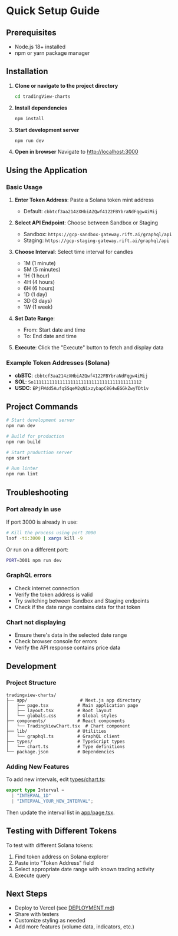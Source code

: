 # Quick Setup Guide

## Prerequisites

- Node.js 18+ installed
- npm or yarn package manager

## Installation

1. **Clone or navigate to the project directory**
   ```bash
   cd tradingView-charts
   ```

2. **Install dependencies**
   ```bash
   npm install
   ```

3. **Start development server**
   ```bash
   npm run dev
   ```

4. **Open in browser**
   Navigate to [http://localhost:3000](http://localhost:3000)

## Using the Application

### Basic Usage

1. **Enter Token Address**: Paste a Solana token mint address
   - Default: `cbbtcf3aa214zXHbiAZQwf4122FBYbraNdFqgw4iMij`

2. **Select API Endpoint**: Choose between Sandbox or Staging
   - Sandbox: `https://gcp-sandbox-gateway.rift.ai/graphql/api`
   - Staging: `https://gcp-staging-gateway.rift.ai/graphql/api`

3. **Choose Interval**: Select time interval for candles
   - 1M (1 minute)
   - 5M (5 minutes)
   - 1H (1 hour)
   - 4H (4 hours)
   - 6H (6 hours)
   - 1D (1 day)
   - 3D (3 days)
   - 1W (1 week)

4. **Set Date Range**:
   - From: Start date and time
   - To: End date and time

5. **Execute**: Click the "Execute" button to fetch and display data

### Example Token Addresses (Solana)

- **cbBTC**: `cbbtcf3aa214zXHbiAZQwf4122FBYbraNdFqgw4iMij`
- **SOL**: `So11111111111111111111111111111111111111112`
- **USDC**: `EPjFWdd5AufqSSqeM2qN1xzybapC8G4wEGGkZwyTDt1v`

## Project Commands

```bash
# Start development server
npm run dev

# Build for production
npm run build

# Start production server
npm start

# Run linter
npm run lint
```

## Troubleshooting

### Port already in use
If port 3000 is already in use:
```bash
# Kill the process using port 3000
lsof -ti:3000 | xargs kill -9
```

Or run on a different port:
```bash
PORT=3001 npm run dev
```

### GraphQL errors
- Check internet connection
- Verify the token address is valid
- Try switching between Sandbox and Staging endpoints
- Check if the date range contains data for that token

### Chart not displaying
- Ensure there's data in the selected date range
- Check browser console for errors
- Verify the API response contains price data

## Development

### Project Structure

```
tradingview-charts/
├── app/                    # Next.js app directory
│   ├── page.tsx           # Main application page
│   ├── layout.tsx         # Root layout
│   └── globals.css        # Global styles
├── components/            # React components
│   └── TradingViewChart.tsx  # Chart component
├── lib/                   # Utilities
│   └── graphql.ts         # GraphQL client
├── types/                 # TypeScript types
│   └── chart.ts           # Type definitions
└── package.json           # Dependencies
```

### Adding New Features

To add new intervals, edit [types/chart.ts](types/chart.ts):
```typescript
export type Interval =
  | "INTERVAL_1D"
  | "INTERVAL_YOUR_NEW_INTERVAL";
```

Then update the interval list in [app/page.tsx](app/page.tsx).

## Testing with Different Tokens

To test with different Solana tokens:

1. Find token address on Solana explorer
2. Paste into "Token Address" field
3. Select appropriate date range with known trading activity
4. Execute query

## Next Steps

- Deploy to Vercel (see [DEPLOYMENT.md](DEPLOYMENT.md))
- Share with testers
- Customize styling as needed
- Add more features (volume data, indicators, etc.)
